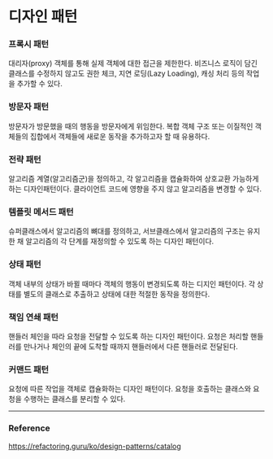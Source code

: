 # 디자인 패턴

### 프록시 패턴
대리자(proxy) 객체를 통해 실제 객체에 대한 접근을 제한한다. 비즈니스 로직이 담긴 클래스를 수정하지 않고도 권한 체크, 지연 로딩(Lazy Loading), 캐싱 처리 등의 작업을 추가할 수 있다.

### 방문자 패턴
방문자가 방문했을 때의 행동을 방문자에게 위임한다. 복합 객체 구조 또는 이질적인 객체들의 집합에서 객체들에 새로운 동작을 추가하고자 할 때 유용하다.

### 전략 패턴
알고리즘 계열(알고리즘군)을 정의하고, 각 알고리즘을 캡슐화하여 상호교환 가능하게 하는 디자인패턴이다. 클라이언트 코드에 영향을 주지 않고 알고리즘을 변경할 수 있다.

### 템플릿 메서드 패턴
슈퍼클래스에서 알고리즘의 뼈대를 정의하고, 서브클래스에서 알고리즘의 구조는 유지한 채 알고리즘의 각 단계를 재정의할 수 있도록 하는 디자인 패턴이다.

### 상태 패턴
객체 내부의 상태가 바뀔 때마다 객체의 행동이 변경되도록 하는 디지인 패턴이다. 각 상태를 별도의 클래스로 추출하고 상태에 대한 적절한 동작을 정의한다.

### 책임 연쇄 패턴
핸들러 체인을 따라 요청을 전달할 수 있도록 하는 디자인 패턴이다. 요청은 처리할 핸들러를 만나거나 체인의 끝에 도착할 때까지 핸들러에서 다른 핸들러로 전달된다.

### 커맨드 패턴
요청에 따른 작업을 객체로 캡슐화하는 디자인 패턴이다. 요청을 호출하는 클래스와 요청을 수행하는 클래스를 분리할 수 있다.

---
### Reference

https://refactoring.guru/ko/design-patterns/catalog
